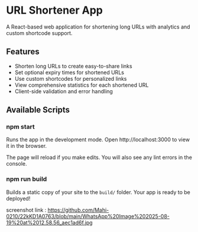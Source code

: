 # URL Shortener App

A React-based web application for shortening long URLs with analytics and custom shortcode support.

## Features

- Shorten long URLs to create easy-to-share links
- Set optional expiry times for shortened URLs
- Use custom shortcodes for personalized links
- View comprehensive statistics for each shortened URL
- Client-side validation and error handling

## Available Scripts

### npm start

Runs the app in the development mode.
Open http://localhost:3000 to view it in the browser.

The page will reload if you make edits.
You will also see any lint errors in the console.

### npm run build

Builds a static copy of your site to the `build/` folder.
Your app is ready to be deployed!


screenshot link : https://github.com/Mahi-0210/22kKD1A0763/blob/main/WhatsApp%20Image%202025-08-19%20at%2012.58.56_aec1ad6f.jpg



